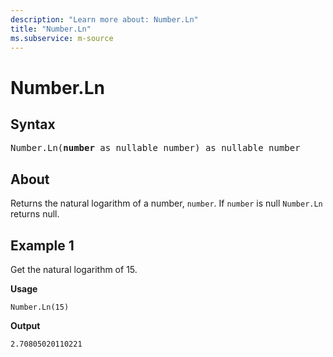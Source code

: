 ```yaml
---
description: "Learn more about: Number.Ln"
title: "Number.Ln"
ms.subservice: m-source
---
```

# Number.Ln

## Syntax

<pre>
Number.Ln(<b>number</b> as nullable number) as nullable number
</pre>
  
## About

Returns the natural logarithm of a number, `number`. If `number` is null `Number.Ln` returns null.

## Example 1

Get the natural logarithm of 15.

**Usage**

```powerquery-m
Number.Ln(15)
```

**Output**

`2.70805020110221`
